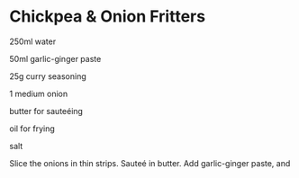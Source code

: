 # Chickpea & Onion Fritters

250ml water

50ml garlic-ginger paste

25g curry seasoning

1 medium onion

butter for sauteéing

oil for frying

salt



Slice the onions in thin strips. Sauteé in butter. Add garlic-ginger paste, and 